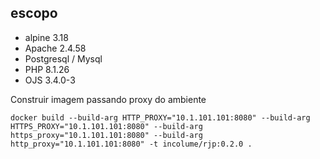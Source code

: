 ## escopo

- alpine 3.18
- Apache 2.4.58
- Postgresql / Mysql
- PHP 8.1.26
- OJS 3.4.0-3


Construir imagem passando proxy do ambiente
```shell
docker build --build-arg HTTP_PROXY="10.1.101.101:8080" --build-arg HTTPS_PROXY="10.1.101.101:8080" --build-arg https_proxy="10.1.101.101:8080" --build-arg http_proxy="10.1.101.101:8080" -t incolume/rjp:0.2.0 .
```
